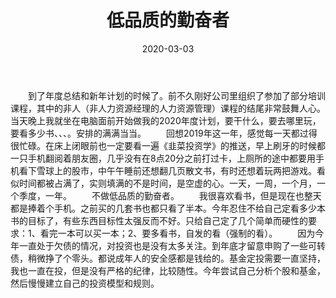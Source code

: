 ﻿---
title: 低品质的勤奋者
date: 2020-03-03 
Tags:
    - "低品质"
    - '年度总结'
categories: ["essay"]
---

　　到了年度总结和新年计划的时候了。前不久刚好公司里组织了参加了部分培训课程，其中的非人（非人力资源经理的人力资源管理）课程的结尾非常鼓舞人心。当天晚上我就坐在电脑面前开始做我的2020年度计划，要干什么，要去哪里玩，要看多少书、、、。安排的满满当当。 
　　回想2019年这一年，感觉每一天都过得很忙碌。在床上闭眼前也一定要看一遍《韭菜投资学》的推送，早上刷牙的时候都一只手机翻阅着朋友圈，几乎没有在8点20分之前打过卡，上厕所的途中都要用手机看下雪球上的股市，中午午睡前还想翻几页散文书，有时还想着玩两把游戏。看似时间都被占满了，实则填满的不是时间，是空虚的心。一天，一周，一个月，一个季度，一年。 
　　不做低品质的勤奋者。 
　　我很喜欢看书，但是现在也整天都是捧着个手机。之前买的几套书也都只看了半本。今年忍住不给自己定看多少本书的目标了，有些东西目标性太强反而不好。只给自己定了几个简单而硬性的要求：1、看完一本可以买一本；2、要多看书，自发的看（强制的看）。 
　　因为今年一直处于欠债的情况，对投资也是没有太多关注。到年底才留意申购了一些可转债，稍微挣了个零头。都说成年人的安全感都是钱给的。基金定投需要一直坚持，我也一直在投，但是没有严格的纪律，比较随性。今年尝试自己分析个股和基金，然后慢慢建立自己的投资模型和规则。